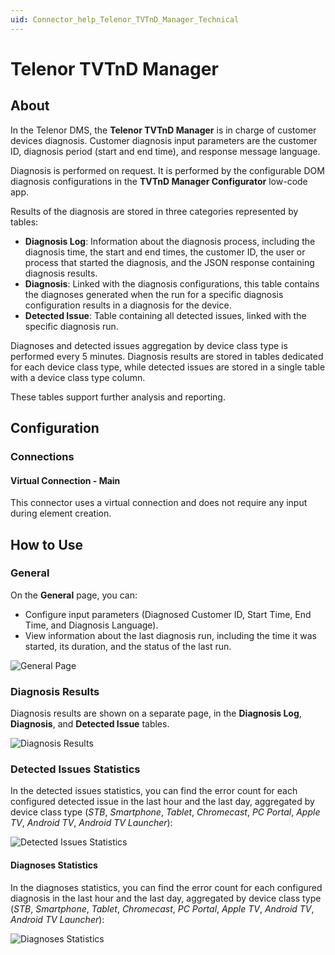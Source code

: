 ```yaml
---
uid: Connector_help_Telenor_TVTnD_Manager_Technical
---
```


# Telenor TVTnD Manager

## About

In the Telenor DMS, the **Telenor TVTnD Manager** is in charge of customer devices diagnosis. Customer diagnosis input parameters are the customer ID, diagnosis period (start and end time), and response message language.

Diagnosis is performed on request. It is performed by the configurable DOM diagnosis configurations in the **TVTnD Manager Configurator** low-code app.

Results of the diagnosis are stored in three categories represented by tables:

- **Diagnosis Log**: Information about the diagnosis process, including the diagnosis time, the start and end times, the customer ID, the user or process that started the diagnosis, and the JSON response containing diagnosis results.
- **Diagnosis**: Linked with the diagnosis configurations, this table contains the diagnoses generated when the run for a specific diagnosis configuration results in a diagnosis for the device.
- **Detected Issue**: Table containing all detected issues, linked with the specific diagnosis run.

Diagnoses and detected issues aggregation by device class type is performed every 5 minutes. Diagnosis results are stored in tables dedicated for each device class type, while detected issues are stored in a single table with a device class type column.

These tables support further analysis and reporting.

## Configuration

### Connections

#### Virtual Connection - Main

This connector uses a virtual connection and does not require any input during element creation.

## How to Use

### General

On the **General** page, you can:

- Configure input parameters (Diagnosed Customer ID, Start Time, End Time, and Diagnosis Language).
- View information about the last diagnosis run, including the time it was started, its duration, and the status of the last run.

![General Page](~/connector/images/Telenor_TVTnD_Manager_General.png)

### Diagnosis Results

Diagnosis results are shown on a separate page, in the **Diagnosis Log**, **Diagnosis**, and **Detected Issue** tables.

![Diagnosis Results](~/connector/images/Telenor_TVTnD_Manager_Diagnosis_Results.png)

### Detected Issues Statistics

In the detected issues statistics, you can find the error count for each configured detected issue in the last hour and the last day, aggregated by device class type (*STB*, *Smartphone*, *Tablet*, *Chromecast*, *PC Portal*, *Apple TV*, *Android TV*, *Android TV Launcher*):

![Detected Issues Statistics](~/connector/images/Telenor_TVTnD_Manager_Detected_Issues_Statistics.png)

#### Diagnoses Statistics

In the diagnoses statistics, you can find the error count for each configured diagnosis in the last hour and the last day, aggregated by device class type (*STB*, *Smartphone*, *Tablet*, *Chromecast*, *PC Portal*, *Apple TV*, *Android TV*, *Android TV Launcher*):

![Diagnoses Statistics](~/connector/images/Telenor_TVTnD_Manager_Diagnosis_Statistics.png)
